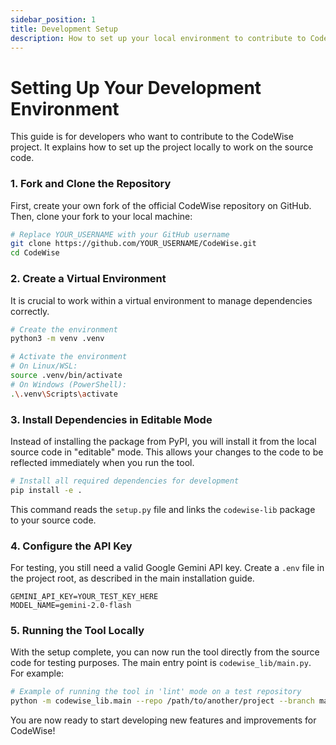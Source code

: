 ```yaml
---
sidebar_position: 1
title: Development Setup
description: How to set up your local environment to contribute to CodeWise.
---
```


# Setting Up Your Development Environment

This guide is for developers who want to contribute to the CodeWise project. It explains how to set up the project locally to work on the source code.

### 1. Fork and Clone the Repository

First, create your own fork of the official CodeWise repository on GitHub. Then, clone your fork to your local machine:

```bash
# Replace YOUR_USERNAME with your GitHub username
git clone https://github.com/YOUR_USERNAME/CodeWise.git
cd CodeWise
```

### 2. Create a Virtual Environment

It is crucial to work within a virtual environment to manage dependencies correctly.

```bash
# Create the environment
python3 -m venv .venv

# Activate the environment
# On Linux/WSL:
source .venv/bin/activate
# On Windows (PowerShell):
.\.venv\Scripts\activate
```

### 3. Install Dependencies in Editable Mode

Instead of installing the package from PyPI, you will install it from the local source code in "editable" mode. This allows your changes to the code to be reflected immediately when you run the tool.

```bash
# Install all required dependencies for development
pip install -e .
```

This command reads the `setup.py` file and links the `codewise-lib` package to your source code.

### 4. Configure the API Key

For testing, you still need a valid Google Gemini API key. Create a `.env` file in the project root, as described in the main installation guide.

```env
GEMINI_API_KEY=YOUR_TEST_KEY_HERE
MODEL_NAME=gemini-2.0-flash
```

### 5. Running the Tool Locally

With the setup complete, you can now run the tool directly from the source code for testing purposes. The main entry point is `codewise_lib/main.py`. For example:

```bash
# Example of running the tool in 'lint' mode on a test repository
python -m codewise_lib.main --repo /path/to/another/project --branch main --mode lint
```

You are now ready to start developing new features and improvements for CodeWise!
